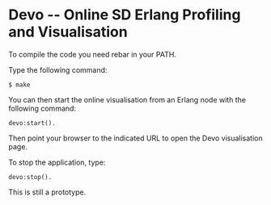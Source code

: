 Devo -- Online SD Erlang Profiling and Visualisation
=====================================================

To compile the code you need rebar in your PATH.

Type the following command:
```
$ make
```

You can then start the online visualisation from an Erlang node with the following command:
```
devo:start().
```

Then point your browser to the indicated URL to open the Devo visualisation page.

To stop the application, type:
```
devo:stop().
```

This is still a prototype.
